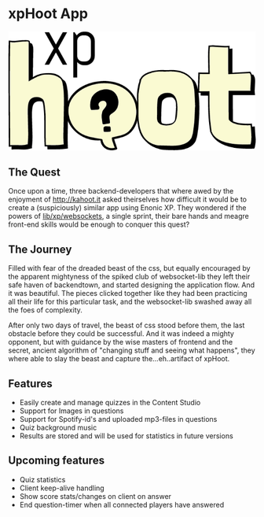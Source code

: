 
# xpHoot App

![xpHoot Logo](./src/main/resources/assets/img/logo.png)

## The Quest

Once upon a time, three backend-developers that where awed by the enjoyment of http://kahoot.it asked theirselves how difficult it would be to create a (suspiciously) similar app using Enonic XP. They wondered if the powers of [lib/xp/websockets](http://repo.enonic.com/public/com/enonic/xp/docs/6.5.2/docs-6.5.2-libdoc.zip!/module-lib_xp_websocket.html), a single sprint, their bare hands and meagre front-end skills would be enough to conquer this quest?

## The Journey

Filled with fear of the dreaded beast of the css, but equally encouraged by the apparent mightyness of the spiked club of websocket-lib they left their safe haven of backendtown, and started designing the application flow. And it was beautiful. The pieces clicked together like they had been practicing all their life for this particular task, and the websocket-lib swashed away all the foes of complexity. 

After only two days of travel, the beast of css stood before them, the last obstacle before they could be successful. And it was indeed a mighty opponent, but with guidance by the wise masters of frontend and the secret, ancient algorithm of "changing stuff and seeing what happens", they where able to slay the beast and capture the...eh..artifact of xpHoot. 


## Features

* Easily create and manage quizzes in the Content Studio
* Support for Images in questions
* Support for Spotify-id's and uploaded mp3-files in questions
* Quiz background music
* Results are stored and will be used for statistics in future versions

## Upcoming features

* Quiz statistics
* Client keep-alive handling
* Show score stats/changes on client on answer
* End question-timer when all connected players have answered

